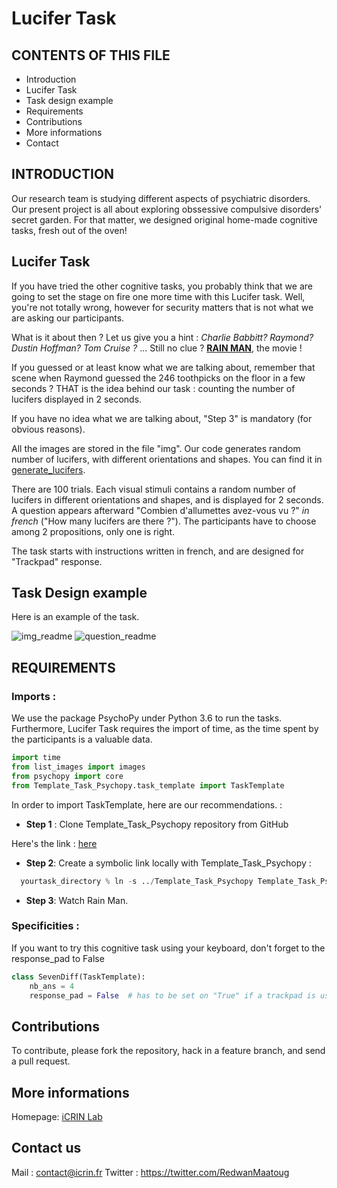 # Lucifer Task 

## CONTENTS OF THIS FILE

* Introduction
* Lucifer Task
* Task design example
* Requirements
* Contributions
* More informations
* Contact


## INTRODUCTION

Our research team is studying different aspects of psychiatric disorders. Our present project is all about exploring obssessive compulsive disorders' secret garden. For that matter, we designed original home-made cognitive tasks, fresh out of the oven!

## Lucifer Task

If you have tried the other cognitive tasks, you probably think that we are going to set the stage on fire one more time with this Lucifer task. Well, you're not totally wrong, however for security matters that is not what we are asking our participants. 

What is it about then ? Let us give you a hint : *Charlie Babbitt? Raymond? Dustin Hoffman? Tom Cruise ?* ... Still no clue ? **[RAIN MAN](https://youtu.be/Kc-jq06IKtk)**, the movie ! 

If you guessed or at least know what we are talking about, remember that scene when Raymond guessed the 246 toothpicks on the floor in  a few seconds ? THAT is the idea behind our task : counting the number of lucifers displayed in 2 seconds. 

If you have no idea what we are talking about, "Step 3" is mandatory (for obvious reasons).


All the images are stored in the file "img". Our code generates random number of lucifers, with different orientations and shapes. You can find it in [generate_lucifers](https://github.com/ICRIN-lab/lucifer/tree/main/generate_lucifers").   

There are 100 trials. Each visual stimuli contains a random number of lucifers in different orientations and shapes, and is displayed for  2 seconds. A question appears afterward "Combien d'allumettes avez-vous vu ?" *in french* ("How many lucifers are there ?"). The participants have to choose among 2 propositions, only one is right.

The task starts with instructions written in french, and are designed for "Trackpad" response.

## Task Design example

Here is an example of the task. 

![img_readme](https://user-images.githubusercontent.com/92592951/169014965-6b71fa07-aa2c-463d-afea-96554cd59b6c.png)
![question_readme](https://user-images.githubusercontent.com/92592951/169014991-1fe010ee-6667-4fa5-98c2-c57e3ba7ab43.png)



## REQUIREMENTS

### Imports :

We use the package PsychoPy under Python 3.6 to run the tasks. Furthermore, Lucifer Task requires the import of time, as the time spent by the participants is a valuable data.
```python
import time
from list_images import images
from psychopy import core
from Template_Task_Psychopy.task_template import TaskTemplate
```

In order to import TaskTemplate, here are our recommendations. :

* **Step 1** : Clone Template_Task_Psychopy repository from GitHub 


Here's the link :  <a href="https://github.com/ICRIN-lab/Template_Task_Psychopy.git"> here </a>


* **Step 2**: Create a symbolic link locally with Template_Task_Psychopy :

```python
  yourtask_directory % ln -s ../Template_Task_Psychopy Template_Task_Psychopy
```  

* **Step 3**: Watch Rain Man.

### Specificities :

If you want to try this cognitive task using your keyboard, don't forget to the response_pad to False

```python
class SevenDiff(TaskTemplate):
    nb_ans = 4
    response_pad = False  # has to be set on "True" if a trackpad is used.
```

## Contributions

To contribute, please fork the repository, hack in a feature branch, and send a pull request.

## More informations

Homepage: [iCRIN Lab](http://icrin.fr/)

## Contact us

Mail : contact@icrin.fr
Twitter : https://twitter.com/RedwanMaatoug
